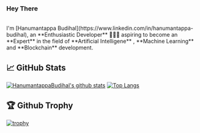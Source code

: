 ### Hey There
<br/>
I'm [Hanumantappa Budihal](https://www.linkedin.com/in/hanumantappa-budihal), an **Enthusiastic Developer** 👨🏻‍💻 aspiring to become an **Expert** in the field of **Artificial Intelligene** , **Machine Learning** and **Blockchain** development. 
<br/>

## 📈 GitHub Stats
[![HanumantappaBudihal's github stats](https://github-readme-stats.vercel.app/api?username=HanumantappaBudihal&show_icons=true&line_height=20&show_icons=true&theme=vue)](https://github-readme-stats.vercel.app/api?username=HanumantappaBudihal&show_icons=true&line_height=20&show_icons=true&theme=vue)
[![Top Langs](https://github-readme-stats.vercel.app/api/top-langs/?username=HanumantappaBudihal&show_icons=true&layout=compact&theme=vue)](https://github-readme-stats.vercel.app/api/top-langs/?username=HanumantappaBudihal&show_icons=true&layout=compact&theme=vue)

## 🏆 Github Trophy
[![trophy](https://github-profile-trophy.vercel.app/?username=HanumantappaBudihal)](https://github-profile-trophy.vercel.app/?username=HanumantappaBudihal)
